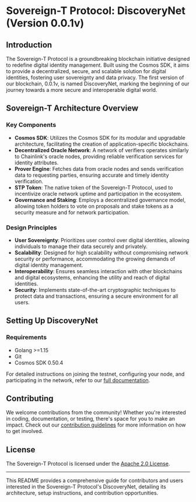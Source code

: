 # Sovereign-T Protocol: DiscoveryNet (Version 0.0.1v)

## Introduction

The Sovereign-T Protocol is a groundbreaking blockchain initiative designed to redefine digital identity management. Built using the Cosmos SDK, it aims to provide a decentralized, secure, and scalable solution for digital identities, fostering user sovereignty and data privacy. The first version of our blockchain, 0.0.1v, is named DiscoveryNet, marking the beginning of our journey towards a more secure and interoperable digital world.

## Sovereign-T Architecture Overview

### Key Components

- **Cosmos SDK**: Utilizes the Cosmos SDK for its modular and upgradable architecture, facilitating the creation of application-specific blockchains.
- **Decentralized Oracle Network**: A network of verifiers operates similarly to Chainlink's oracle nodes, providing reliable verification services for identity attributes.
- **Prover Engine**: Fetches data from oracle nodes and sends verification data to requesting parties, ensuring accurate and timely identity verification.
- **STP Token**: The native token of the Sovereign-T Protocol, used to incentivize oracle network uptime and participation in the ecosystem.
- **Governance and Staking**: Employs a decentralized governance model, allowing token holders to vote on proposals and stake tokens as a security measure and for network participation.

### Design Principles

- **User Sovereignty**: Prioritizes user control over digital identities, allowing individuals to manage their data securely and privately.
- **Scalability**: Designed for high scalability without compromising network security or performance, accommodating the growing demands of digital identity management.
- **Interoperability**: Ensures seamless interaction with other blockchains and digital ecosystems, enhancing the utility and reach of digital identities.
- **Security**: Implements state-of-the-art cryptographic techniques to protect data and transactions, ensuring a secure environment for all users.

## Setting Up DiscoveryNet

### Requirements

- Golang >=1.15
- Git
- Cosmos SDK 0.50.4

For detailed instructions on joining the testnet, configuring your node, and participating in the network, refer to our [full documentation](https://develop.sovereignty.one/).

## Contributing

We welcome contributions from the community! Whether you're interested in coding, documentation, or testing, there's space for you to make an impact. Check out our [contribution guidelines](contribution.md) for more information on how to get involved.

## License

The Sovereign-T Protocol is licensed under the [Apache 2.0 License](LICENSE).

---

This README provides a comprehensive guide for contributors and users interested in the Sovereign-T Protocol's DiscoveryNet, detailing its architecture, setup instructions, and contribution opportunities.
